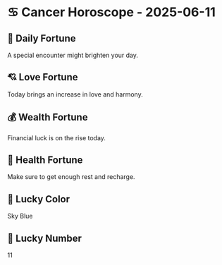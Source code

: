 # ♋ Cancer Horoscope - 2025-06-11

## 🎯 Daily Fortune

A special encounter might brighten your day.

## 💘 Love Fortune

Today brings an increase in love and harmony.

## 💰 Wealth Fortune

Financial luck is on the rise today.

## 🌱 Health Fortune

Make sure to get enough rest and recharge.

## 🎨 Lucky Color

Sky Blue

## 🔢 Lucky Number

11
